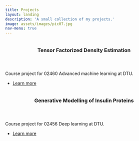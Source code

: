 ```yaml
---
title: Projects
layout: landing
description: 'A small collection of my projects.'
image: assets/images/pic07.jpg
nav-menu: true
---
```


<!-- Main -->
<div id="main">

<!-- One -->
<!--
<section id="one">
	<div class="inner">
		<header class="major">
			<h2>Second title of project page</h2>
		</header>
		<p>Second description of project page</p>
	</div>
</section>
-->

<!-- Two -->
<section id="two" class="spotlights">
	<section>
		<a href="project_1.html" class="image">
			<img src="{% link assets/images/density_plot.png %}" alt="" data-position="center center" />
		</a>
		<div class="content">
			<div class="inner">
				<header class="major">
					<h3>Tensor Factorized Density Estimation</h3>
				</header>
				<p>Course project for 02460 Advanced machine learning at DTU.</p>
				<ul class="actions">
					<li><a href="project_1.html" class="button">Learn more</a></li>
				</ul>
			</div>
		</div>
	</section>
	<section>
		<a href="project_2.html" class="image">
			<img src="{% link assets/images/Embedding.PNG %}" alt="" data-position="top center" />
		</a>
		<div class="content">
			<div class="inner">
				<header class="major">
					<h3>Generative Modelling of Insulin Proteins</h3>
				</header>
				<p>Course project for 02456 Deep learning at DTU.</p>
				<ul class="actions">
					<li><a href="project_2.html" class="button">Learn more</a></li>
				</ul>
			</div>
		</div>
	</section>
<!--
	<section>
		<a href="generic.html" class="image">
			<img src="{% link assets/images/pic10.jpg %}" alt="" data-position="25% 25%" />
		</a>
		<div class="content">
			<div class="inner">
				<header class="major">
					<h3>Project 3</h3>
				</header>
				<p>Short description of project 3</p>
				<ul class="actions">
					<li><a href="prject_3.html" class="button">Learn more</a></li>
				</ul>
			</div>
		</div>
	</section>
-->
</section>

<!-- Three -->

<section id="three">
	<!--
	<div class="inner">
		<header class="major">
			<h2>Final project</h2>
		</header>
		<p>Description of final project</p>
		<ul class="actions">
			<li><a href="project_1.html" class="button next">Get Started</a></li>
		</ul>
		
	</div>
	-->
</section>

</div>